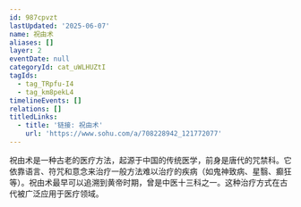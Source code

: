 ```yaml
---
id: 987cpvzt
lastUpdated: '2025-06-07'
name: 祝由术
aliases: []
layer: 2
eventDate: null
categoryId: cat_uWLHUZtI
tagIds:
  - tag_TRpfu-I4
  - tag_km8pekL4
timelineEvents: []
relations: []
titledLinks:
  - title: '链接: 祝由术'
    url: 'https://www.sohu.com/a/708228942_121772077'
---
```

祝由术是一种古老的医疗方法，起源于中国的传统医学，前身是唐代的咒禁科。它依靠语言、符咒和意念来治疗一般方法难以治疗的疾病（如鬼神致病、星翳、癫狂等）。祝由术最早可以追溯到黄帝时期，曾是中医十三科之一。这种治疗方式在古代被广泛应用于医疗领域。
